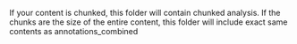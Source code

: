 If your content is chunked, this folder will contain chunked analysis. If the chunks are the size of the entire content, this folder will include exact same contents as annotations_combined
